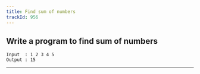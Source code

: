 ```yaml
---
title: Find sum of numbers
trackId: 956
---
```


## Write a program to find sum of numbers

```
Input  : 1 2 3 4 5
Output : 15
```

---
